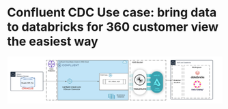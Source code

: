 # Confluent CDC Use case: bring data to databricks for 360 customer view the easiest way

![Demo Architecture.](img/demo_architectiure.png)
